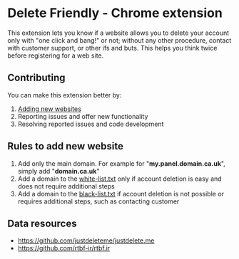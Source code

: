 # Delete Friendly - Chrome extension
This extension lets you know if a website allows you to delete your account only with "one click and bang!" or not; without any other procedure, contact with customer support, or other ifs and buts. This helps you think twice before registering for a web site.

## Contributing
You can make this extension better by:
1. [Adding new websites](#Rules-to-add-new-website)
2. Reporting issues and offer new functionality
3. Resolving reported issues and code development

## Rules to add new website

1. Add only the main domain. For example for "**my.panel.domain.ca.uk**", simply add "**domain.ca.uk**"
2. Add a domain to the [white-list.txt](white-list.txt) only if account deletion is easy and does not require additional steps
3. Add a domain to the [black-list.txt](black-list.txt) if account deletion is not possible or requires additional steps, such as contacting customer

## Data resources
- https://github.com/justdeleteme/justdelete.me
- https://github.com/rtbf-ir/rtbf.ir
